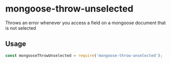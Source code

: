 # mongoose-throw-unselected

Throws an error whenever you access a field on a mongoose document that is not selected

## Usage

```javascript
const mongooseThrowUnselected = require('mongoose-throw-unselected');
```

